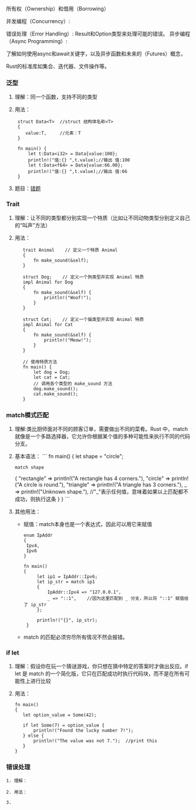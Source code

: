 所有权（Ownership）和借用（Borrowing）

并发编程（Concurrency）:

错误处理（Error Handling）:
Result和Option类型来处理可能的错误。
异步编程（Async Programming）:

了解如何使用async和await关键字，以及异步函数和未来的（Futures）概念，

Rust的标准库如集合、迭代器、文件操作等。

### 泛型
1. 理解：同一个函数，支持不同的类型

2. 用法：
   ```
    struct Data<T>  //struct 结构体名称<T>
    {  
       value:T,     //元素：T
    }
    
    fn main() {
        let t:Data<i32> = Data{value:100};
        println!("值:{} ",t.value);//输出 值:100
        let t:Data<f64> = Data{value:66.00};
        println!("值:{} ",t.value);//输出 值:66
    }
   ```

 3. 题目：[错题](链接地址)

### Trait
1. 理解：让不同的类型都分别实现一个特质（比如让不同动物类型分别定义自己的“叫声”方法）

2. 用法：
   ```
      trait Animal    // 定义一个特质 Animal
      {
          fn make_sound(&self);
      }
      
      struct Dog;    // 定义一个狗类型并实现 Animal 特质
      impl Animal for Dog
      {
          fn make_sound(&self) {
              println!("Woof!");
          }
      }
      
      struct Cat;    // 定义一个猫类型并实现 Animal 特质
      impl Animal for Cat
      {
          fn make_sound(&self) {
              println!("Meow!");
          }
      }
    
      // 使用特质方法
      fn main() {
          let dog = Dog;
          let cat = Cat;
          // 调用各个类型的 make_sound 方法
          dog.make_sound();
          cat.make_sound();
      }

   ```

### match模式匹配

   1. 理解:类比厨师面对不同的顾客订单，需要做出不同的菜肴。Rust 中，match就像是一个多路选择器，它允许你根据某个值的多种可能性来执行不同的代码分支。

   2. 基本语法：
    ```
    fn main()
    {
          let shape = "circle";
      
          match shape
         {
              "rectangle" => println!("A rectangle has 4 corners."),
              "circle" => println!("A circle is round."),
              "triangle" => println!("A triangle has 3 corners."),
              _ => println!("Unknown shape."),    //"_"表示任何值，意味着如果以上匹配都不成功，则执行这条
          }
      }
    ```
   3. 其他用法：
      - 赋值：match本身也是一个表达式，因此可以用它来赋值
        ```
        enum IpAddr
        {
         Ipv4,
         Ipv6
        }
      
        fn main()
        {
             let ip1 = IpAddr::Ipv6;
             let ip_str = match ip1
             {
                 IpAddr::Ipv4 => "127.0.0.1",
                 _ => "::1",    //因为这里匹配到 _ 分支，所以将 "::1" 赋值给了 ip_str
             };
         
             println!("{}", ip_str);
         }
        ```
       - match 的匹配必须穷尽所有情况不然会报错。
     
 ### if let
 
   1. 理解：假设你在玩一个猜谜游戏，你只想在猜中特定的答案时才做出反应。if let 是 match 的一个简化版，它只在匹配成功时执行代码块，而不是在所有可能性上进行比较
    
   2. 用法：
       ```
       fn main()
       {
          let option_value = Some(42);
      
          if let Some(7) = option_value {
              println!("Found the lucky number 7!");
          } else {
              println!("The value was not 7.");  //print this
          }
       }
       ```
       
 ### 错误处理

    1. 理解：

    2. 用法：

    3.


